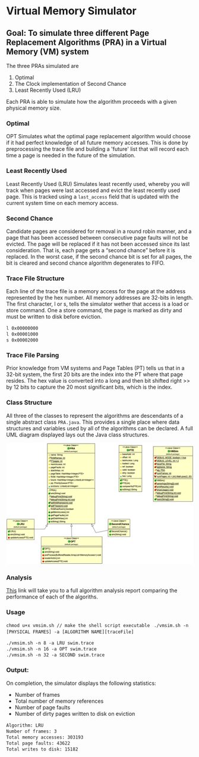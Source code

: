 # Virtual Memory Simulator

## Goal: To simulate three different Page Replacement Algorithms (PRA) in a Virtual Memory (VM) system

The three PRAs simulated are
  1. Optimal
  2. The Clock implementation of Second Chance
  3. Least Recently Used (LRU)

Each PRA is able to simulate how the algorithm proceeds with a given physical memory size.

### Optimal
OPT Simulates what the optimal page replacement algorithm would choose if it had perfect knowledge of all future memory
accesses. This is done by preprocessing the trace file and building a 'future' list that will record each time a
page is needed in the future of the simulation.

### Least Recently Used
Least Recently Used (LRU) Simulates least recently used, whereby you will track when pages were last accessed and evict the least recently used page. This is tracked using a ``last_access`` field that is updated with the current system
time on each memory access.

### Second Chance
Candidate pages are considered for removal in a round robin manner, and a page that has been accessed between consecutive page faults will not be evicted. The page will be replaced if it has not been accessed since its last consideration. That is, each page gets a “second chance” before it is replaced. In the worst case, if the second chance bit is set for all pages, the bit is cleared and second chance algorithm degenerates to FIFO.

### Trace File Structure
Each line of the trace file is a memory access for the page at the address represented by the hex number. All
memory addresses are 32-bits in length.
The first character, l or s, tells the simulator wether that access is a load or store command. One a store command,
the page is marked as dirty and must be written to disk before eviction.

```
l 0x00000000
l 0x00001000
s 0x00002000
```

### Trace File Parsing
Prior knowledge from VM systems and Page Tables (PT) tells us that in a 32-bit system, the first 20 bits are the
index into the PT where that page resides. The hex value is converted into a long and then bit shifted right >> by
12 bits to capture the 20 most significant bits, which is the index.


### Class Structure
All three of the classes to represent the algorithms are descendants of a single abstract class ``PRA.java``.
This provides a single place where data structures and variables used by all of the algorithms can be declared.
A full UML diagram displayed lays out the Java class structures.

![](https://github.com/StevenMonty/Virtual-Memory-Simulator/blob/master/UML.png)

### Analysis
[This](https://github.com/StevenMonty/Virtual-Memory-Simulator/blob/master/PRA%20Analysis.pdf) link will take you to a full algorithm analysis report comparing the performance of each of the algoriths.


### Usage
``chmod u+x vmsim.sh // make the shell script executable ``
``./vmsim.sh -n [PHYSICAL FRAMES] -a [ALGORITHM NAME][traceFile]``
```
./vmsim.sh -n 8 -a LRU swim.trace
./vmsim.sh -n 16 -a OPT swim.trace
./vmsim.sh -n 32 -a SECOND swim.trace
```

### Output:

On completion, the simulator displays the following statistics:
  - Number of frames
  - Total number of memory references
  - Number of page faults
  - Number of dirty pages written to disk on eviction

```
Algorithm: LRU
Number of frames: 3
Total memory accesses: 303193
Total page faults: 43622
Total writes to disk: 15182
```
